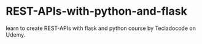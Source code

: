 # REST-APIs-with-python-and-flask
learn to create REST-APIs with flask and python course by Tecladocode on Udemy.

